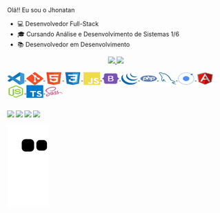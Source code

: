 Olá!! Eu sou o Jhonatan

- 💻 Desenvolvedor Full-Stack
- 🎓 Cursando Análise e Desenvolvimento de Sistemas 1/6
- 📚 Desenvolvedor em Desenvolvimento

<div align="center">
  <a href="https://github.com/JhonatanTorrigoTorres">
  <img height="160em" src="https://github-readme-stats.vercel.app/api?username=JhonatanTorrigoTorres&show_icons=true&theme=onedark&include_all_commits=true&count_private=true"/>
  <img height="160em" src="https://github-readme-stats.vercel.app/api/top-langs/?username=JhonatanTorrigoTorres&layout=compact&langs_count=7&theme=onedark"/>
</div>
  
<div style="display: inline_block"><br>
  <img align="center" alt="Jhoe-CSS" height="30" width="40" src="https://raw.githubusercontent.com/devicons/devicon/master/icons/vscode/vscode-original.svg">
  <img align="center" alt="Jhoe-CSS" height="30" width="40" src="https://raw.githubusercontent.com/devicons/devicon/master/icons/git/git-original.svg">
  <img align="center" alt="Jhoe-HTML" height="30" width="40" src="https://raw.githubusercontent.com/devicons/devicon/master/icons/html5/html5-original.svg">
  <img align="center" alt="Jhoe-CSS" height="30" width="40" src="https://raw.githubusercontent.com/devicons/devicon/master/icons/css3/css3-original.svg">
  <img align="center" alt="Jhoe-Js" height="30" width="40" src="https://raw.githubusercontent.com/devicons/devicon/master/icons/javascript/javascript-plain.svg">
  <img align="center" alt="Jhoe-CSS" height="30" width="40" src="https://raw.githubusercontent.com/devicons/devicon/master/icons/bootstrap/bootstrap-plain.svg">
  <img align="center" alt="Jhoe-CSS" height="30" width="40" src="https://raw.githubusercontent.com/devicons/devicon/master/icons/jquery/jquery-plain.svg">
  <img align="center" alt="Jhoe-PHP" height="30" width="40" src="https://raw.githubusercontent.com/devicons/devicon/master/icons/php/php-plain.svg">
  <img align="center" alt="Jhoe-MYSQL" height="30" width="40" src="https://raw.githubusercontent.com/devicons/devicon/master/icons/mysql/mysql-plain.svg">
  <img align="center" alt="Jhoe-IONIC" height="30" width="40" src="https://raw.githubusercontent.com/devicons/devicon/master/icons/ionic/ionic-original.svg">
  <img align="center" alt="Jhoe-ANGULARr" height="30" width="40" src="https://raw.githubusercontent.com/devicons/devicon/master/icons/angularjs/angularjs-original.svg">
  <img align="center" alt="Jhoe-NODEJS" height="30" width="40" src="https://raw.githubusercontent.com/devicons/devicon/master/icons/nodejs/nodejs-original.svg">
  <img align="center" alt="Jhoe-TYPESCRIPT" height="30" width="40" src="https://raw.githubusercontent.com/devicons/devicon/master/icons/typescript/typescript-original.svg">
  <img align="center" alt="Jhoe-SASS" height="30" width="40" src="https://raw.githubusercontent.com/devicons/devicon/master/icons/sass/sass-original.svg">
  
  
</div>
  
  ##
 
<div> 
  <a href="https://www.instagram.com/jhonatanttorres/?hl=pt-br" target="_blank"><img src="https://img.shields.io/badge/-Instagram-%23E4405F?style=for-the-badge&logo=instagram&logoColor=white" target="_blank"></a>
  <a href="https://www.linkedin.com/in/jhonatanttorres/" target="_blank"><img src="https://img.shields.io/badge/-LinkedIn-%230077B5?style=for-the-badge&logo=linkedin&logoColor=white" target="_blank"></a>
 	<a href = "mailto:jhonatanttorres@gmail.com"><img src="https://img.shields.io/badge/-Gmail-%23333?style=for-the-badge&logo=gmail&logoColor=white" target="_blank"></a>
  <a href = "https://www.youtube.com/channel/UCz8k1U04L4BpR62v2Kpmq_A"><img src="https://img.shields.io/badge/YouTube-FF0000?style=for-the-badge&logo=youtube&logoColor=white" target="_blank"></a>
  
  
  ![Snake animation](https://github.com/JhonatanTorrigoTorres/JhonatanTorrigoTorres/blob/output/github-contribution-grid-snake.svg)
 
  
</div>

